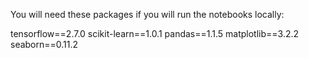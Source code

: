 You will need these packages if you will run the notebooks locally:

tensorflow==2.7.0
scikit-learn==1.0.1
pandas==1.1.5
matplotlib==3.2.2
seaborn==0.11.2
